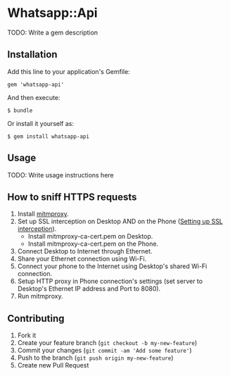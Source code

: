 # Whatsapp::Api

TODO: Write a gem description

## Installation

Add this line to your application's Gemfile:

    gem 'whatsapp-api'

And then execute:

    $ bundle

Or install it yourself as:

    $ gem install whatsapp-api

## Usage

TODO: Write usage instructions here

## How to sniff HTTPS requests

1. Install [mitmproxy](http://mitmproxy.org/).
2. Set up SSL interception on Desktop AND on the Phone ([Setting up SSL interception](http://mitmproxy.org/doc/ssl.html)).
   * Install mitmproxy-ca-cert.pem on Desktop.
   * Install mitmproxy-ca-cert.pem on the Phone.
3. Connect Desktop to Internet through Ethernet.
4. Share your Ethernet connection using Wi-Fi.
5. Connect your phone to the Internet using Desktop's shared Wi-Fi connection.
6. Setup HTTP proxy in Phone connection's settings (set server to Desktop's Ethernet IP address and Port to 8080).
7. Run mitmproxy.

## Contributing

1. Fork it
2. Create your feature branch (`git checkout -b my-new-feature`)
3. Commit your changes (`git commit -am 'Add some feature'`)
4. Push to the branch (`git push origin my-new-feature`)
5. Create new Pull Request
